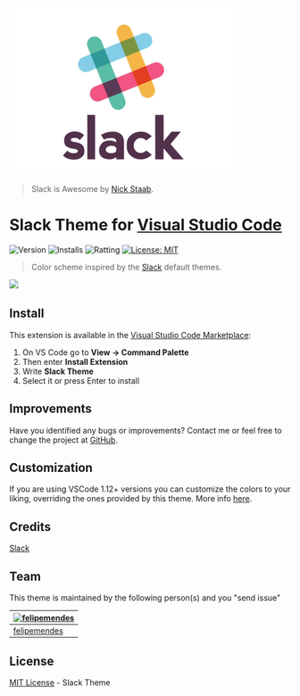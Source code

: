 <img width="400" alt="Slack is Awesome by Nick Staab" src="https://raw.githubusercontent.com/slack-theme/slack-theme/master/assets/slack-is-awesome.gif">

> Slack is Awesome by [Nick Staab](https://dribbble.com/shots/1724648-Slack-is-Awesome).

# Slack Theme for [Visual Studio Code](https://marketplace.visualstudio.com/items?itemName=felipe-mendes.slack-theme)

![Version](https://vsmarketplacebadge.apphb.com/version/felipe-mendes.slack-theme.svg)
![Installs](https://vsmarketplacebadge.apphb.com/installs-short/felipe-mendes.slack-theme.svg)
![Ratting](https://vsmarketplacebadge.apphb.com/rating-short/felipe-mendes.slack-theme.svg)
[![License: MIT](https://img.shields.io/badge/License-MIT-yellow.svg)](https://opensource.org/licenses/MIT)

>Color scheme inspired by the [Slack](https://slack.com) default themes.

![](https://raw.githubusercontent.com/slack-theme/visual-studio-code/master/assets/screenshot.png)

## Install

This extension is available in the [Visual Studio Code Marketplace](https://marketplace.visualstudio.com/items?itemName=felipe-mendes.slack-theme):
1. On VS Code go to **View -> Command Palette**
2. Then enter **Install Extension**
3. Write **Slack Theme**
4. Select it or press Enter to install

## Improvements

Have you identified any bugs or improvements? Contact me or feel free to change the project at [GitHub](https://github.com/felipemendes/slack-theme).

## Customization

If you are using VSCode 1.12+ versions you can customize the colors to your liking, overriding the ones provided by this theme. More info [here](https://code.visualstudio.com/docs/getstarted/theme-color-reference).

## Credits

[Slack](https://github.com/slackhq)

## Team

This theme is maintained by the following person(s) and you "send issue"


[![felipemendes](https://avatars2.githubusercontent.com/u/3712089?s=100&v=4)](https://github.com/felipemendes) |
--- |
[felipemendes](https://github.com/felipemendes) |


## License

[MIT License](./License) - Slack Theme


